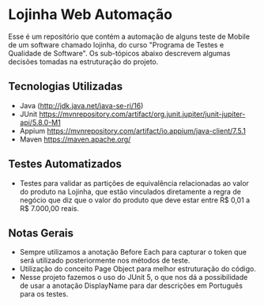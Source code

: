 # Lojinha Web Automação
Esse é um repositório que contém a automação de alguns teste de Mobile de  um software chamado lojinha, do curso "Programa de Testes e Qualidade de Software". Os sub-tópicos abaixo descrevem algumas decisões tomadas na estruturação do projeto.

## Tecnologias Utilizadas

 - Java
(http://jdk.java.net/java-se-ri/16)
 - JUnit
 https://mvnrepository.com/artifact/org.junit.jupiter/junit-jupiter-api/5.8.0-M1
 - Appium
https://mvnrepository.com/artifact/io.appium/java-client/7.5.1
 - Maven
https://maven.apache.org/

## Testes Automatizados

 - Testes para validar as partições de equivalência relacionadas ao valor do produto na Lojinha, que estão vinculados diretamente a regra de negócio que diz que o valor do produto que deve estar entre R$ 0,01 a R$ 7.000,00 reais.

## Notas Gerais

 - Sempre utilizamos a anotação Before Each para capturar o token que será utilizado posteriormente nos métodos de teste.
 - Utilização do conceito Page Object para melhor estruturação do código.
 - Nesse projeto fazemos o uso do JUnit 5, o que nos dá a possibilidade de usar a anotação DisplayName para dar descrições em Português para os testes.

